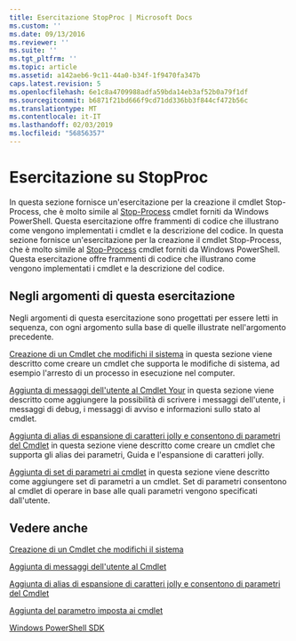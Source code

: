 ```yaml
---
title: Esercitazione StopProc | Microsoft Docs
ms.custom: ''
ms.date: 09/13/2016
ms.reviewer: ''
ms.suite: ''
ms.tgt_pltfrm: ''
ms.topic: article
ms.assetid: a142aeb6-9c11-44a0-b34f-1f9470fa347b
caps.latest.revision: 5
ms.openlocfilehash: 6e1c8a4709988adfa59bda14eb3af52b0a79f1df
ms.sourcegitcommit: b6871f21bd666f9cd71dd336bb3f844cf472b56c
ms.translationtype: MT
ms.contentlocale: it-IT
ms.lasthandoff: 02/03/2019
ms.locfileid: "56856357"
---
```

# <a name="stopproc-tutorial"></a>Esercitazione su StopProc

In questa sezione fornisce un'esercitazione per la creazione il cmdlet Stop-Process, che è molto simile al [Stop-Process](/powershell/module/Microsoft.PowerShell.Management/Stop-Process) cmdlet forniti da Windows PowerShell. Questa esercitazione offre frammenti di codice che illustrano come vengono implementati i cmdlet e la descrizione del codice.
In questa sezione fornisce un'esercitazione per la creazione il cmdlet Stop-Process, che è molto simile al [Stop-Process](/powershell/module/Microsoft.PowerShell.Management/Stop-Process) cmdlet forniti da Windows PowerShell. Questa esercitazione offre frammenti di codice che illustrano come vengono implementati i cmdlet e la descrizione del codice.

## <a name="topics-in-this-tutorial"></a>Negli argomenti di questa esercitazione

Negli argomenti di questa esercitazione sono progettati per essere letti in sequenza, con ogni argomento sulla base di quelle illustrate nell'argomento precedente.

[Creazione di un Cmdlet che modifichi il sistema](./creating-a-cmdlet-that-modifies-the-system.md) in questa sezione viene descritto come creare un cmdlet che supporta le modifiche di sistema, ad esempio l'arresto di un processo in esecuzione nel computer.

[Aggiunta di messaggi dell'utente al Cmdlet Your](./adding-user-messages-to-your-cmdlet.md) in questa sezione viene descritto come aggiungere la possibilità di scrivere i messaggi dell'utente, i messaggi di debug, i messaggi di avviso e informazioni sullo stato al cmdlet.

[Aggiunta di alias di espansione di caratteri jolly e consentono di parametri del Cmdlet](./adding-aliases-wildcard-expansion-and-help-to-cmdlet-parameters.md) in questa sezione viene descritto come creare un cmdlet che supporta gli alias dei parametri, Guida e l'espansione di caratteri jolly.

[Aggiunta di set di parametri ai cmdlet](./adding-parameter-sets-to-a-cmdlet.md) in questa sezione viene descritto come aggiungere set di parametri a un cmdlet. Set di parametri consentono al cmdlet di operare in base alle quali parametri vengono specificati dall'utente.

## <a name="see-also"></a>Vedere anche

[Creazione di un Cmdlet che modifichi il sistema](./creating-a-cmdlet-that-modifies-the-system.md)

[Aggiunta di messaggi dell'utente al Cmdlet](./adding-user-messages-to-your-cmdlet.md)

[Aggiunta di alias di espansione di caratteri jolly e consentono di parametri del Cmdlet](./adding-aliases-wildcard-expansion-and-help-to-cmdlet-parameters.md)

[Aggiunta del parametro imposta ai cmdlet](./adding-parameter-sets-to-a-cmdlet.md)

[Windows PowerShell SDK](../windows-powershell-reference.md)
